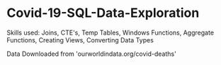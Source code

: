 # Covid-19-SQL-Data-Exploration
Skills used: Joins, CTE's, Temp Tables, Windows Functions, Aggregate Functions, Creating Views, Converting Data Types

Data Downloaded from 'ourworldindata.org/covid-deaths'
